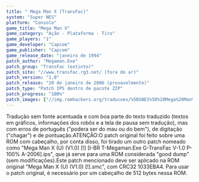 ```yaml
---
title: " Mega Man X (TransFac)"
system: "Super NES"
platform: "Console"
game_title: "Mega Man X"
game_category: "Ação - Plataforma - Tiro"
game_players: "1"
game_developer: "Capcom"
game_publisher: "Capcom"
game_release_date: "janeiro de 1994"
patch_author: "Megaman.Exe"
patch_group: "TransFac (extinto)"
patch_site: "//www.transfac.rg3.net/ (fora do ar)"
patch_version: "1.0"
patch_release: "20 de janeiro de 2006 (provavelmente)"
patch_type: "Patch IPS dentro de pacote ZIP"
patch_progress: "100%"
patch_images: ["//img.romhackers.org/traducoes/%5BSNES%5D%20Mega%20Man%20X%20-%201.png","//img.romhackers.org/traducoes/%5BSNES%5D%20Mega%20Man%20X%20-%20TransFac%20-%202.png","//img.romhackers.org/traducoes/%5BSNES%5D%20Mega%20Man%20X%20-%20TransFac%20-%203.png"]
---
```

Tradução sem fonte acentuada e com boa parte do texto traduzido (textos em gráficos, informações dos robôs e a tela de pausa sem tradução), mas com erros de português ("podera ser do mau ou do bem"), de digitação ("chagar") e de pontuação.ATENÇÃO:O patch original foi feito sobre uma ROM com cabeçalho, por conta disso, foi tirado um outro patch nomeado como "Mega Man X (U) (V1.0) [!] [I-BR T-Megaman.Exe G-TransFac V-1.0 P-100% A-2006].ips", que já serve para uma ROM considerada "good dump" (sem modificações).Este patch mencionado deve ser aplicado na ROM original "Mega Man X (U) (V1.0) [!].smc", com CRC32 1033EBA4. Para usar o patch original, é necessário por um cabeçalho de 512 bytes nessa ROM.